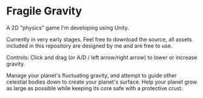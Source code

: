 Fragile Gravity
===============

A 2D "physics" game I'm developing using Unity.

Currently in very early stages. Feel free to download the source, all assets included in this repository are designed by me and are free to use.

Controls: Click and drag (or A/D / left arrow/right arrow) to lower or increase gravity.

Manage your planet's fluctuating gravity, and attempt to guide other celestial bodies down to create your planet's surface. Help your planet grow as large as possible while keeping its core safe with a protective crust.
